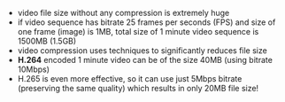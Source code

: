 ﻿* video file size without any compression is extremely huge
* if video sequence has bitrate 25 frames per seconds (FPS) and size of one frame (image) is 1MB, total size of 1 minute video sequence is 1500MB (1.5GB)
* video compression uses techniques to significantly reduces file size
* __H.264__ encoded 1 minute video can be of the size 40MB (using bitrate 10Mbps)
* H.265 is even more effective, so it can use just 5Mbps bitrate (preserving the same quality) which results in only 20MB file size!